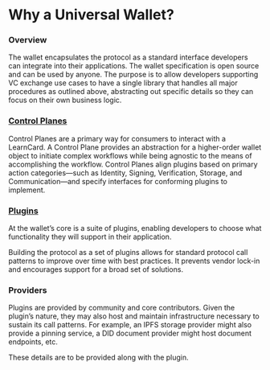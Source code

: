 # Why a Universal Wallet?

### Overview

The wallet encapsulates the protocol as a standard interface developers can integrate into their applications. The wallet specification is open source and can be used by anyone. The purpose is to allow developers supporting VC exchange use cases to have a single library that handles all major procedures as outlined above, abstracting out specific details so they can focus on their own business logic.

### [Control Planes](../learncard-core/control-planes/)

Control Planes are a primary way for consumers to interact with a LearnCard. A Control Plane provides an abstraction for a higher-order wallet object to initiate complex workflows while being agnostic to the means of accomplishing the workflow. Control Planes align plugins based on primary action categories—such as Identity, Signing, Verification, Storage, and Communication—and specify interfaces for conforming plugins to implement.&#x20;

### [Plugins](why-a-universal-wallet.md#plugin-framework)

At the wallet’s core is a suite of plugins, enabling developers to choose what functionality they will support in their application.

Building the protocol as a set of plugins allows for standard protocol call patterns to improve over time with best practices. It prevents vendor lock-in and encourages support for a broad set of solutions.

### Providers

Plugins are provided by community and core contributors. Given the plugin’s nature, they may also host and maintain infrastructure necessary to sustain its call patterns. For example, an IPFS storage provider might also provide a pinning service, a DID document provider might host document endpoints, etc.

These details are to be provided along with the plugin.
